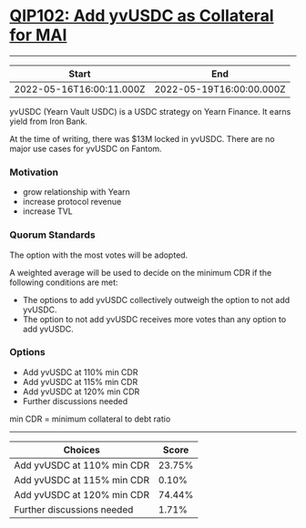 
# [QIP102: Add yvUSDC as Collateral for MAI](https://snapshot.org/#/qidao.eth/proposal/0x8e2e404d259b716d4d1c9a27cfbc5144134f01acf642a75820b3740bbaddac24)

---
| Start | End |
| --- | --- |
| 2022-05-16T16:00:11.000Z | 2022-05-19T16:00:00.000Z |


yvUSDC (Yearn Vault USDC) is a USDC strategy on Yearn Finance. It earns yield from Iron Bank.

At the time of writing, there was $13M locked in yvUSDC. There are no major use cases for yvUSDC on Fantom.

### Motivation

* grow relationship with Yearn
* increase protocol revenue
* increase TVL

### Quorum Standards

The option with the most votes will be adopted.

A weighted average will be used to decide on the minimum CDR if the following conditions are met:

* The options to add yvUSDC collectively outweigh the option to not add yvUSDC.
* The option to not add yvUSDC receives more votes than any option to add yvUSDC.

### Options

* Add yvUSDC at 110% min CDR
* Add yvUSDC at 115% min CDR
* Add yvUSDC at 120% min CDR
* Further discussions needed 

min CDR = minimum collateral to debt ratio

---
| Choices | Score |
| --- | --- |
| Add yvUSDC at 110% min CDR | 23.75% |
| Add yvUSDC at 115% min CDR | 0.10% |
| Add yvUSDC at 120% min CDR | 74.44% |
| Further discussions needed | 1.71% |

